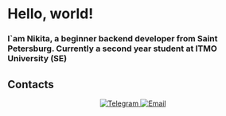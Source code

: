 # Hello, world! 

### I`am Nikita, a beginner backend developer from Saint Petersburg. Currently a second year student at ITMO University (SE)

##  Contacts 

<p align="center">
  <a href="https://t.me/lovelykeycap" target="_blank">
    <img src="https://img.shields.io/badge/Telegram-2CA5E0?style=for-the-badge&logo=telegram&logoColor=white" alt="Telegram"/>
  </a>
  <a href="mailto:thenaxtroname@gmail.com" target="_blank">
    <img src="https://img.shields.io/badge/Gmail-D14836?style=for-the-badge&logo=gmail&logoColor=white" alt="Email"/>
  </a>
</p>
